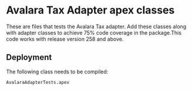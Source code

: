 # Avalara Tax Adapter apex classes

These are files that tests the Avalara Tax adapter.
Add these classes along with adapter classes to achieve 75% code coverage in the package.This code works with release version 258 and above.

## Deployment

The following class needs to be compiled:

```
AvalaraAdapterTests.apex

```

